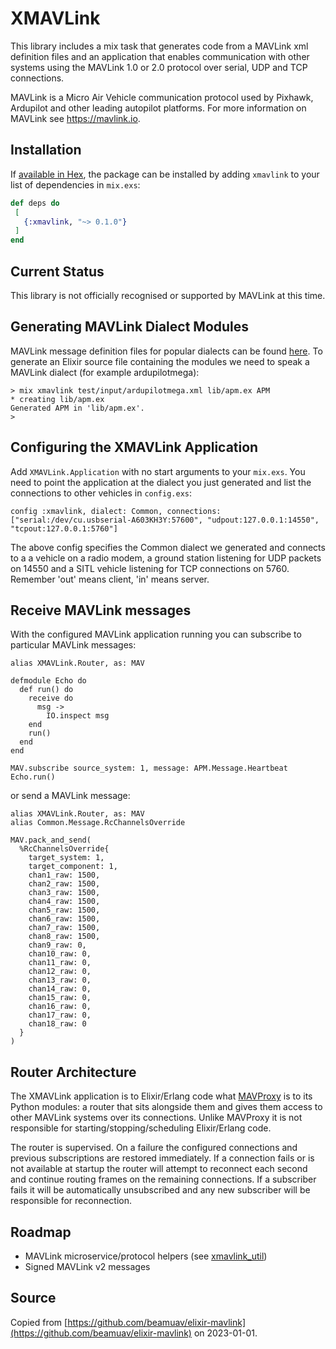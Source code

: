 # XMAVLink

This library includes a mix task that generates code from a MAVLink xml
definition files and an application that enables communication with other
systems using the MAVLink 1.0 or 2.0 protocol over serial, UDP and TCP
connections.

MAVLink is a Micro Air Vehicle communication protocol used by Pixhawk, 
Ardupilot and other leading autopilot platforms. For more information
on MAVLink see https://mavlink.io.

## Installation

If [available in Hex](https://hex.pm/docs/publish), the package can be installed
by adding `xmavlink` to your list of dependencies in `mix.exs`:

  ```elixir
 def deps do
   [
     {:xmavlink, "~> 0.1.0"}
   ]
 end
 ```

## Current Status

This library is not officially recognised or supported by MAVLink at this
time.

## Generating MAVLink Dialect Modules

MAVLink message definition files for popular dialects can be found [here](https://github.com/mavlink/mavlink/tree/master/message_definitions/v1.0).
To generate an Elixir source file containing the modules we need to speak a MAVLink dialect (for example ardupilotmega):

```
> mix xmavlink test/input/ardupilotmega.xml lib/apm.ex APM
* creating lib/apm.ex
Generated APM in 'lib/apm.ex'.
>
```

## Configuring the XMAVLink Application

Add `XMAVLink.Application` with no start arguments to your `mix.exs`. You need to point the application at the dialect you just generated 
and list the connections to other vehicles in `config.exs`:

```
config :xmavlink, dialect: Common, connections: ["serial:/dev/cu.usbserial-A603KH3Y:57600", "udpout:127.0.0.1:14550", "tcpout:127.0.0.1:5760"]
```

The above config specifies the Common dialect we generated and connects to a a vehicle on a radio modem, a ground station listening for 
UDP packets on 14550 and a SITL vehicle listening for TCP connections on 5760. Remember 'out' means client, 
'in' means server.

## Receive MAVLink messages

With the configured MAVLink application running you can subscribe to particular MAVLink messages:

```
alias XMAVLink.Router, as: MAV

defmodule Echo do
  def run() do
    receive do
      msg ->
        IO.inspect msg
    end
    run()
  end
end

MAV.subscribe source_system: 1, message: APM.Message.Heartbeat
Echo.run()
```

or send a MAVLink message:

```
alias XMAVLink.Router, as: MAV
alias Common.Message.RcChannelsOverride

MAV.pack_and_send(
  %RcChannelsOverride{
    target_system: 1,
    target_component: 1,
    chan1_raw: 1500,
    chan2_raw: 1500,
    chan3_raw: 1500,
    chan4_raw: 1500,
    chan5_raw: 1500,
    chan6_raw: 1500,
    chan7_raw: 1500,
    chan8_raw: 1500,
    chan9_raw: 0,
    chan10_raw: 0,
    chan11_raw: 0,
    chan12_raw: 0,
    chan13_raw: 0,
    chan14_raw: 0,
    chan15_raw: 0,
    chan16_raw: 0,
    chan17_raw: 0,
    chan18_raw: 0
  }
)
```

## Router Architecture

The XMAVLink application is to Elixir/Erlang code what [MAVProxy](https://ardupilot.org/mavproxy/)
is to its Python modules: a router that sits alongside them and gives them access to other MAVLink
systems over its connections. Unlike MAVProxy it is not responsible for starting/stopping/scheduling
Elixir/Erlang code.

The router is supervised. On a failure the configured connections and previous subscriptions are 
restored immediately. If a connection fails or is not available at startup the router will attempt to
reconnect each second and continue routing frames on the remaining connections. If a subscriber fails
it will be automatically unsubscribed and any new subscriber will be responsible for reconnection.

## Roadmap

- MAVLink microservice/protocol helpers (see [xmavlink_util](https://github.com/fancydrones/xmavlink+util))
- Signed MAVLink v2 messages

## Source

Copied from [https://github.com/beamuav/elixir-mavlink](https://github.com/beamuav/elixir-mavlink) on 2023-01-01.
